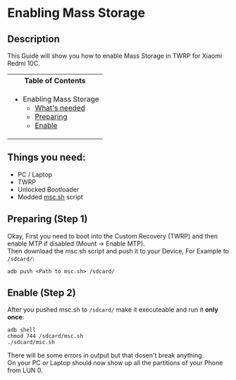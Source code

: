 # Enabling Mass Storage

## Description

This Guide will show you how to enable Mass Storage in TWRP for Xiaomi Redmi 10C.

<table>
<tr><th>Table of Contents</th></th>
<tr><td>
  
- Enabling Mass Storage
   - [What's needed](#things-you-need)
   - [Preparing](#preparing-step-1)
   - [Enable](#enable-mass-storage-step-2)

</td></tr> </table>

## Things you need:
   - PC / Laptop
   - TWRP
   - Unlocked Bootloader
   - Modded [msc.sh](msc.sh) script

## Preparing (Step 1)

Okay, First you need to boot into the Custom Recovery (TWRP) and then enable MTP if disabled (Mount -> Enable MTP). <br />
Then download the msc.sh script and push it to your Device, For Example to `/sdcard/`: <br />
```
adb push <Path to msc.sh> /sdcard/
```

## Enable (Step 2)

After you pushed msc.sh to `/sdcard/` make it executeable and run it **only once**:
```
adb shell
chmod 744 /sdcard/msc.sh
./sdcard/msc.sh
```
There will be some errors in output but that dosen't break anything. <br />
On your PC or Laptop should now show up all the partitions of your Phone from LUN 0.
